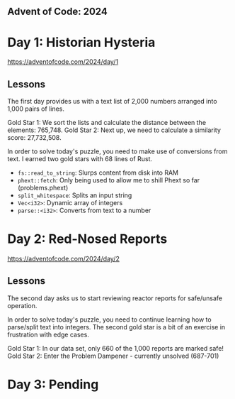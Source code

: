 Advent of Code: 2024
--------------------

# Day 1: Historian Hysteria
https://adventofcode.com/2024/day/1

## Lessons

The first day provides us with a text list of 2,000 numbers arranged into 1,000 pairs of lines.

Gold Star 1: We sort the lists and calculate the distance between the elements: 765,748.
Gold Star 2: Next up, we need to calculate a similarity score: 27,732,508.

In order to solve today's puzzle, you need to make use of conversions from text. I earned two gold stars with 68 lines of Rust.

* `fs::read_to_string`: Slurps content from disk into RAM
* `phext::fetch`: Only being used to allow me to shill Phext so far (problems.phext)
* `split_whitespace`: Splits an input string
* `Vec<i32>`: Dynamic array of integers
* `parse::<i32>`: Converts from text to a number

# Day 2: Red-Nosed Reports
https://adventofcode.com/2024/day/2

## Lessons

The second day asks us to start reviewing reactor reports for safe/unsafe operation.

In order to solve today's puzzle, you need to continue learning how to parse/split text into integers.
The second gold star is a bit of an exercise in frustration with edge cases.


Gold Star 1: In our data set, only 660 of the 1,000 reports are marked safe!
Gold Star 2: Enter the Problem Dampener - currently unsolved (687-701)

# Day 3: Pending